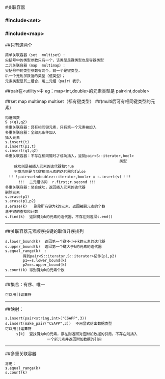 #关联容器
### #include\<set>
### #include\<map>  
##只有这两个
```
简单关联容器（set  multiset）:
尖括号中的类型参数只有一个，该类型是键类型也是容器类型
二元关联容器（map  multimap）:
尖括号中的类型参数有两个，前一个是键类型，
后一个是附加数据的类型（值类型）；
元素类型是其二组合，用二元组（pair）表示。
```
##pair在\<utility>中
eg：map<int,double>的元素类型是 pair<int,double>


##set map multimap multiset（都有键类型）
##(multi后可有相同键类型的元素)
```aidl
构造函数
S s(q1,q2)
单重关联容器：具有相同键元素，只有第一个元素被加入
多重关联容器：全部无条件加入
插入元素
s.insert(t)
s.insert(p1,t)
s.insert(q1,q2)
单重关联容器：不存在相同键时才成功插入，返回pair<S::iterator,bool>
                                                    类型
    成功则是被插入元素的迭代器和true
    不成功则是与t键相同元素的迭代器和false
 ！！！pair<set<double>::iterator,bool>r = s.insert(v) !!!
      !!!  二元组访问  r.first;r.second !!!
多重关联容器：总会成功，返回插入元素的迭代器
删除元素
s.erase(p1)
s.erase(p1,p2)
s.erase(k)   删除所有键为k的元素，返回被删元素的个数
基于键的查找和计数
s.find(k)  返回键为k的元素的迭代器，不存在则返回s.end()
```
****
##关联容器元素顺序按键的取值升序排列
```aidl
s.lower_bound(k)  返回第一个键不小于k的元素的迭代器
s.upper_bound(k)  返回第一个键大于k的元素的迭代器
s.equal_range(k)  :
        得到pair<S::iterator,S::iterator>记作[p1,p2)
        p1==s.lower_bound(k)
        p2==s.upper_bound(k)
s.count(k) 得到键为k的元素个数
```
****
##集合：有序、唯一
```aidl
可以用[]运算符
```
****
##映射：
```aidl
s.insert(pair<string,int>("CSAPP",3))
s.insert(make_pair("CSAPP",3))  不用显式给出数据类型
可以用[]运算符   
     s[k]  查找键为k的元素，存在则返回对应附加数据的引用，不存在则插入
                   一个新元素并返回附加数据的引用
```


***********
##多重关联容器
```aidl
常用：
s.equal_range(k)
s.count(k)
```
